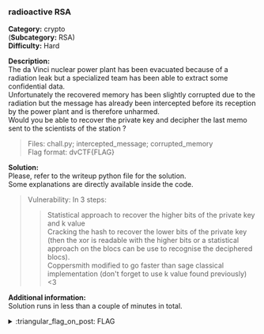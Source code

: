 ### radioactive RSA
**Category:** crypto  
(**Subcategory:** RSA)  
**Difficulty:** Hard  
  
**Description:**  
The da Vinci nuclear power plant has been evacuated because of a radiation leak but a specialized team has been able to extract some confidential data.  
Unfortunately the recovered memory has been slightly corrupted due to the radiation but the message has already been intercepted before its reception by the power plant and is therefore unharmed.  
Would you be able to recover the private key and decipher the last memo sent to the scientists of the station ?  

> Files: chall.py; intercepted_message; corrupted_memory  
> Flag format: dvCTF{FLAG}  

**Solution:**  
Please, refer to the writeup python file for the solution.  
Some explanations are directly available inside the code.  

> Vulnerability: In 3 steps:  
> > Statistical approach to recover the higher bits of the private key and k value  
> > Cracking the hash to recover the lower bits of the private key (then the xor is readable with the higher bits or a statistical approach on the blocs can be use to recognise the deciphered blocs).  
> > Coppersmith modified to go faster than sage classical implementation (don't forget to use k value found previously) <3  
  
**Additional information:**  
Solution runs in less than a couple of minutes in total.  

<details>
  <summary>:triangular_flag_on_post: FLAG</summary>
  ```
  dvCTF{L30n4rd_P0w3r_Pl4nt_1s_0n_F1r3!}
  ```
</details>